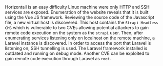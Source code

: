 Horizontall is an easy difficulty Linux machine were only HTTP and SSH services are exposed. Enumeration of the website reveals that it is built using the Vue JS framework. Reviewing the source code of the Javascript file, a new virtual host is discovered. This host contains the `Strapi Headless CMS` which is vulnerable to two CVEs allowing potential attackers to gain remote code execution on the system as the `strapi` user. Then, after enumerating services listening only on localhost on the remote machine, a Laravel instance is discovered. In order to access the port that Laravel is listening on, SSH tunnelling is used. The Laravel framework installed is outdated and running on debug mode. Another CVE can be exploited to gain remote code execution through Laravel as `root`.